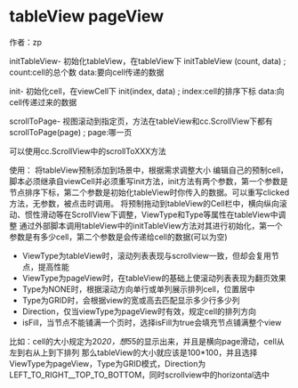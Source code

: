 # tableView pageView
作者：zp

initTableView- 初始化tableView，在tableView下
initTableView (count, data) ;
    count:cell的总个数
    data:要向cell传递的数据

init- 初始化cell，在viewCell下
init(index, data) ;
    index:cell的排序下标
    data:向cell传递过来的数据

scrollToPage- 视图滚动到指定页，方法在tableView和cc.ScrollView下都有
scrollToPage(page) ;
    page:哪一页

可以使用cc.ScrollView中的scrollToXXX方法

使用：
将tableView预制添加到场景中，根据需求调整大小
编辑自己的预制cell，脚本必须继承自viewCell并必须重写init方法，init方法有两个参数，第一个参数是节点排序下标，第二个参数是初始化tableView时你传入的数据。可以重写clicked方法，无参数，被点击时调用。
将预制拖动到tableView的Cell栏中，横向纵向滚动、惯性滑动等在ScrollView下调整，ViewType和Type等属性在tableView中调整
通过外部脚本调用tableView中的initTableView方法对其进行初始化，第一个参数是有多少cell，第二个参数是会传递给cell的数据(可以为空) 
*    ViewType为tableView时，滚动列表表现与scrollview一致，但却会复用节点，提高性能
*    ViewType为pageView时，在tableView的基础上使滚动列表表现为翻页效果
*    Type为NONE时，根据滚动方向单行或单列展示排列cell，位置居中
*    Type为GRID时，会根据view的宽或高去匹配显示多少行多少列
*    Direction，仅当viewType为pageView时有效，规定cell的排列方向
*    isFill，当节点不能铺满一个页时，选择isFill为true会填充节点铺满整个view


比如：cell的大小规定为20*20，想5*5的显示出来，并且是横向page滑动，cell从左到右从上到下排列
那么tableView的大小就应该是100*100，并且选择ViewType为pageView，Type为GRID模式，Direction为LEFT_TO_RIGHT__TOP_TO_BOTTOM，同时scrollview中的horizontal选中
